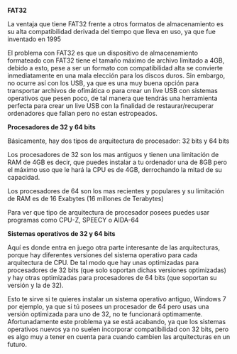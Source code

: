 **FAT32**

La ventaja que tiene FAT32 frente a otros formatos de almacenamiento es su alta compatibilidad derivada del tiempo que lleva en uso, ya que fue inventado en 1995 

El problema con FAT32 es que un dispositivo de almacenamiento formateado con FAT32 tiene el tamaño máximo de archivo limitado a 4GB, debido a esto, pese a ser un formato con compatibilidad alta se convierte inmediatamente en una mala elección para los discos duros. Sin embargo, no ocurre así con los USB, ya que es una muy buena opción para transportar archivos de ofimática o para crear un live USB con sistemas operativos que pesen poco, de tal manera que tendrás una herramienta perfecta para crear un live USB con la finalidad de restaurar/recuperar ordenadores que fallan pero no estan estropeados.

**Procesadores de 32 y 64 bits**

Básicamente, hay dos tipos de arquitectura de procesador: 32 bits y 64 bits

Los procesadores de 32 son los mas antiguos y tienen una limitación de RAM de 4GB es decir, que puedes instalar a tu ordenador una de 8GB pero el máximo uso que le hará la CPU es de 4GB, derrochando la mitad de su capacidad.

Los procesadores de 64 son los mas recientes y populares y su limitación de RAM es de 16 Exabytes (16 millones de Terabytes)

Para ver que tipo de arquitectura de procesador posees puedes usar programas como CPU-Z, SPEECY o AIDA-64

**Sistemas operativos de 32 y 64 bits**

Aquí es donde entra en juego otra parte interesante de las arquitecturas, porque hay diferentes versiones del sistema operativo para cada arquitectura de CPU. De tal modo que hay unas optimizadas para procesadores de 32 bits (que solo soportan dichas versiones optimizadas) y hay otras optimizadas para procesadores de 64 bits (que soportan su versión y la de 32). 

Esto te sirve si te quieres instalar un sistema operativo antiguo, Windows 7 por ejemplo, ya que si tú posees un procesador de 64 pero usas una versión optimizada para uno de 32, no te funcionará optimamente. Afortunadamente este problema ya se está acabando, ya que los sistemas operativos nuevos ya no suelen incorporar compatibilidad con 32 bits, pero es algo muy a tener en cuenta para cuando cambien las arquitecturas en un futuro.
